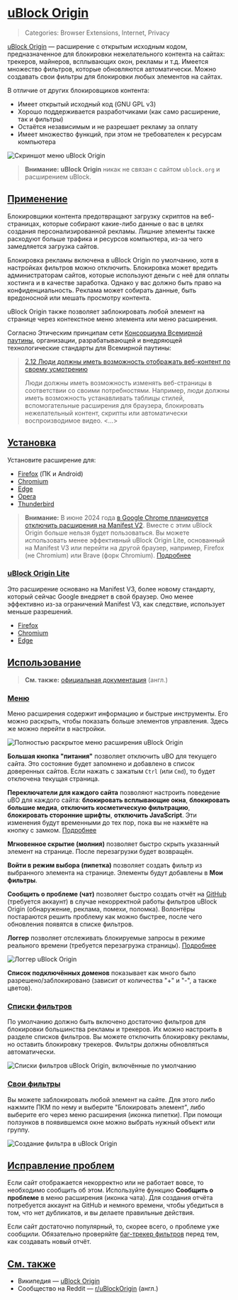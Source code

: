# [uBlock Origin](#ublock-origin)
> Categories: Browser Extensions, Internet, Privacy

[uBlock Origin](https://github.com/gorhill/uBlock) — расширение с открытым
исходным кодом, предназначенное для блокировки нежелательного контента на
сайтах: трекеров, майнеров, всплывающих окон, рекламы и т.д. Имеется множество
фильтров, которые обновляются автоматически. Можно создавать свои фильтры для
блокировки любых элементов на сайтах.

В отличие от других блокировщиков контента:

- Имеет открытый исходный код (GNU GPL v3)
- Хорошо поддерживается разработчиками (как само расширение, так и фильтры)
- Остаётся независимым и не разрешает рекламу за оплату
- Имеет множество функций, при этом не требователен к ресурсам компьютера

![Скриншот меню uBlock Origin](/media/ublock_origin.jpg)

> **Внимание:** **uBlock Origin** никак не связан с сайтом `ublock.org` и
расширением uBlock.

## [Применение](#utilization)

Блокировщики контента предотвращают загрузку скриптов на веб-страницах, которые
собирают какие-либо данные о вас в целях создания персонализированной рекламы.
Лишние элементы также расходуют больше трафика и ресурсов компьютера, из-за чего
замедляется загрузка сайтов.

Блокировка рекламы включена в uBlock Origin по умолчанию, хотя в настройках
фильтров можно отключить. Блокировка может вредить администраторам сайтов,
которые используют деньги с неё для оплаты хостинга и в качестве заработка.
Однако у вас должно быть право на конфиденциальность. Реклама может собирать
данные, быть вредоносной или мешать просмотру контента.

uBlock Origin также позволяет заблокировать любой элемент на странице через
контекстное меню элемента или меню расширения.

Согласно Этическим принципам сети
[Консорциума Всемирной паутины](https://www.w3.org), организации,
разрабатывающей и внедряющей технологические стандарты для Всемирной паутины:

> [2.12 Люди должны иметь возможность отображать веб-контент по своему усмотрению](https://www.w3.org/TR/ethical-web-principles/#render)
>
> Люди должны иметь возможность изменять веб-страницы в соответствии со своими
потребностями. Например, люди должны иметь возможность устанавливать таблицы
стилей, вспомогательные расширения для браузера, блокировать нежелательный
контент, скрипты или автоматически воспроизводимое видео. <...>

## [Установка](#installation)

Установите расширение для:

- [Firefox](https://addons.mozilla.org/addon/ublock-origin) (ПК и Android)
- [Chromium](https://chrome.google.com/webstore/detail/ublock-origin/cjpalhdlnbpafiamejdnhcphjbkeiagm)
- [Edge](https://microsoftedge.microsoft.com/addons/detail/ublock-origin/odfafepnkmbhccpbejgmiehpchacaeak)
- [Opera](https://addons.opera.com/extensions/details/ublock)
- [Thunderbird](https://addons.thunderbird.net/thunderbird/addon/ublock-origin)

> **Внимание:** В июне 2024 года
[в Google Chrome планируется отключить расширения на Manifest V2](https://developer.chrome.com/blog/resuming-the-transition-to-mv3).
Вместе с этим uBlock Origin больше нельзя будет пользоваться. Вы можете
использовать менее эффективный uBlock Origin Lite, основанный на Manifest V3 или
перейти на другой браузер, например, Firefox (не Chromium) или Brave (форк
Chromium). [Подробнее](https://t.me/KoolTechTricks/116)

### [uBlock Origin Lite](#ublock-origin-lite)

Это расширение основано на Manifest V3, более новому стандарту, который
сейчас Google внедряет в свой браузер. Оно менее эффективно из-за ограничений
Manifest V3, как следствие, использует меньше разрешений.

- [Firefox](https://addons.mozilla.org/addon/ublock-origin-lite)
- [Chromium](https://chrome.google.com/webstore/detail/ublock-origin-lite/ddkjiahejlhfcafbddmgiahcphecmpfh)
- [Edge](https://microsoftedge.microsoft.com/addons/detail/ublock-origin-lite/cimighlppcgcoapaliogpjjdehbnofhn)

## [Использование](#usage)

> **См. также:**
[официальная документация](https://github.com/gorhill/uBlock/wiki) (англ.)

### [Меню](#menu)

Меню расширения содержит информацию и быстрые инструменты. Его можно раскрыть,
чтобы показать больше элементов управления. Здесь же можно перейти в настройки.

![Полностью раскрытое меню расширения uBlock Origin](/media/ublock_origin_menu.jpg)

**Большая кнопка "питания"** позволяет отключить uBO для текущего сайта. Это
состояние будет запомнено и добавлено в список доверенных сайтов. Если нажать
с зажатым `Ctrl` (или `Cmd`), то будет отключена текущая страница.

**Переключатели для каждого сайта** позволяют настроить поведение uBO для
каждого сайта: **блокировать всплывающие окна**,
**блокировать большие медиа**, **отключить косметическую фильтрацию**,
**блокировать сторонние шрифты**, **отключить JavaScript**. Эти изменения будут
временными до тех пор, пока вы не нажмёте на кнопку с замком.
[Подробнее](https://github.com/gorhill/uBlock/wiki/Per-site-switches)

**Мгновенное скрытие (молния)** позволяет быстро скрыть указанный элемент на
странице. После перезагрузки будет возвращён.

**Войти в режим выбора (пипетка)** позволяет создать фильтр из выбранного
элемента на странице. Элементы будут добавлены в **Мои фильтры**.

**Сообщить о проблеме (чат)** позволяет быстро создать отчёт на
[GitHub](https://github.com/uBlockOrigin/uAssets/issues?q=is%3Aissue) (требуется
аккаунт) в случае некорректной работы фильтров uBlock Origin (обнаружение,
реклама, помехи, поломка). Волонтёры постараются решить проблему как можно
быстрее, после чего обновления появятся в списке фильтров.

**Логгер** позволяет отслеживать блокируемые запросы в режиме реального времени
(требуется перезагрузка страницы).
[Подробнее](https://github.com/gorhill/uBlock/wiki/The-logger)

![Логгер uBlock Origin](/media/ublock_origin_logger.jpg)

**Список подключённых доменов** показывает как много было
разрешено/заблокировано (зависит от количества "+" и "-", а также цветов).

### [Списки фильтров](#filter-lists)

По умолчанию должно быть включено достаточно фильтров для блокировки
большинства рекламы и трекеров. Их можно настроить в разделе списков фильтров.
Вы можете отключить блокировку рекламы, но оставить блокировку трекеров.
Фильтры должны обновляться автоматически.

![Списки фильтров uBlock Origin, включённые по умолчанию](/media/ublock_origin_filter_lists.jpg)

### [Свои фильтры](#my-filters)

Вы можете заблокировать любой элемент на сайте. Для этого либо нажмите ПКМ по
нему и выберите "Блокировать элемент", либо выберите его через меню расширения
(иконка пипетки). При помощи ползунков в появившемся окне можно выбрать нужный
объект или группу.

![Создание фильтра в uBlock Origin](/media/ublock_origin_filter.jpg)

## [Исправление проблем](#troubleshooting)

Если сайт отображается некорректно или не работает вовсе, то необходимо сообщить
об этом. Используйте функцию **Сообщить о проблеме** в меню расширения (иконка
чата). Для создания отчёта потребуется аккаунт на GitHub и немного времени,
чтобы убедиться в том, что нет дубликатов, и вы делаете правильные действия.

Если сайт достаточно популярный, то, скорее всего, о проблеме уже сообщили.
Обязательно проверяйте
[баг-трекер фильтров](https://github.com/uBlockOrigin/uAssets/issues?q=is%3Aissue)
перед тем, как создавать новый отчёт.

## [См. также](#see-also)

- Википедия — [uBlock Origin](https://ru.wikipedia.org/wiki/UBlock_Origin)
- Сообщество на Reddit — [r/uBlockOrigin](https://www.reddit.com/r/uBlockOrigin)
(англ.)